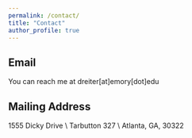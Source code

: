 ```yaml
---
permalink: /contact/
title: "Contact"
author_profile: true
---
```


## Email
You can reach me at dreiter[at]emory[dot]edu

## Mailing Address
1555 Dicky Drive \\
Tarbutton 327 \\
Atlanta, GA, 30322
